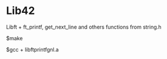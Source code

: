 # Lib42

Libft + ft_printf, get_next_line and others functions from string.h


$make

$gcc <your file> + libftprintfgnl.a
